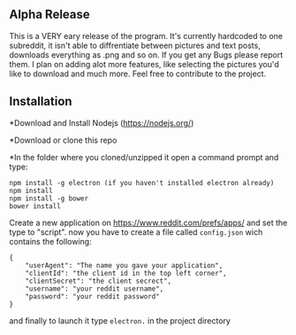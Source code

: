 ## Alpha Release
This is a VERY eary release of the program. It's currently hardcoded to one subreddit, it isn't able to diffrentiate between pictures and text posts, downloads everything as .png and so on.
If you get any Bugs please report them. I plan on adding alot more features, like selecting the pictures you'd like to download and much more. Feel free to contribute to the project.

## Installation
*Download and Install Nodejs (https://nodejs.org/)

*Download or clone this repo

*In the folder where you cloned/unzipped it open a command prompt and type:

```
npm install -g electron (if you haven't installed electron already)
npm install
npm install -g bower
bower install
```
Create a new application on https://www.reddit.com/prefs/apps/ and set the type to "script".
now you have to create a file called `config.json` wich contains the following:
```
{
    "userAgent": "The name you gave your application",
    "clientId": "the client id in the top left corner",
    "clientSecret": "the client secrect",
    "username": "your reddit username",
    "password": "your reddit password"
}
```

and finally to launch it type 
`electron.` 
in the project directory
